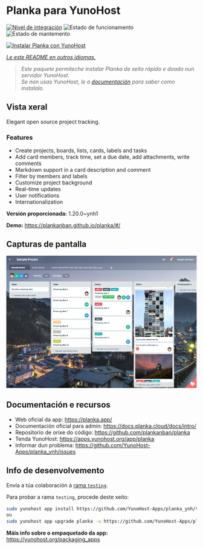 <!--
NOTA: Este README foi creado automáticamente por <https://github.com/YunoHost/apps/tree/master/tools/readme_generator>
NON debe editarse manualmente.
-->

# Planka para YunoHost

[![Nivel de integración](https://dash.yunohost.org/integration/planka.svg)](https://ci-apps.yunohost.org/ci/apps/planka/) ![Estado de funcionamento](https://ci-apps.yunohost.org/ci/badges/planka.status.svg) ![Estado de mantemento](https://ci-apps.yunohost.org/ci/badges/planka.maintain.svg)

[![Instalar Planka con YunoHost](https://install-app.yunohost.org/install-with-yunohost.svg)](https://install-app.yunohost.org/?app=planka)

*[Le este README en outros idiomas.](./ALL_README.md)*

> *Este paquete permíteche instalar Planka de xeito rápido e doado nun servidor YunoHost.*  
> *Se non usas YunoHost, le a [documentación](https://yunohost.org/install) para saber como instalalo.*

## Vista xeral

Elegant open source project tracking.

### Features

- Create projects, boards, lists, cards, labels and tasks
- Add card members, track time, set a due date, add attachments, write comments
- Markdown support in a card description and comment
- Filter by members and labels
- Customize project background
- Real-time updates
- User notifications
- Internationalization


**Versión proporcionada:** 1.20.0~ynh1

**Demo:** <https://plankanban.github.io/planka/#/>

## Capturas de pantalla

![Captura de pantalla de Planka](./doc/screenshots/screenshot.png)

## Documentación e recursos

- Web oficial da app: <https://planka.app/>
- Documentación oficial para admin: <https://docs.planka.cloud/docs/intro/>
- Repositorio de orixe do código: <https://github.com/plankanban/planka>
- Tenda YunoHost: <https://apps.yunohost.org/app/planka>
- Informar dun problema: <https://github.com/YunoHost-Apps/planka_ynh/issues>

## Info de desenvolvemento

Envía a túa colaboración á [rama `testing`](https://github.com/YunoHost-Apps/planka_ynh/tree/testing).

Para probar a rama `testing`, procede deste xeito:

```bash
sudo yunohost app install https://github.com/YunoHost-Apps/planka_ynh/tree/testing --debug
ou
sudo yunohost app upgrade planka -u https://github.com/YunoHost-Apps/planka_ynh/tree/testing --debug
```

**Máis info sobre o empaquetado da app:** <https://yunohost.org/packaging_apps>
